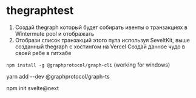 # thegraphtest


1. Создай thegraph который будет собирать ивенты о транзакциях в Wintermute pool и отображать
2. Отобрази список транзакций этого пула используя SeveltKit, выше созданный thegraph с хостингом на Vercel
Создай данное чудо в своей ребе в гитхабе


```npm install -g @graphprotocol/graph-cli``` (working for windows)

yarn add --dev @graphprotocol/graph-ts

npm init svelte@next